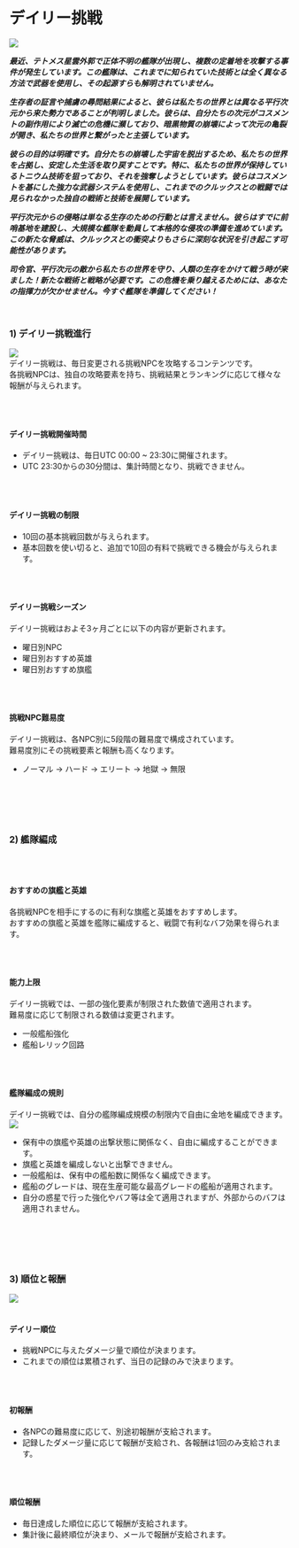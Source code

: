 # デイリー挑戦
![](https://astrokings.s3.ap-northeast-2.amazonaws.com/html/img/help/2001_01.jpg)<br>

***最近、テトメス星雲外郭で正体不明の艦隊が出現し、複数の定着地を攻撃する事件が発生しています。この艦隊は、これまでに知られていた技術とは全く異なる方法で武器を使用し、その起源すらも解明されていません。***

***生存者の証言や捕虜の尋問結果によると、彼らは私たちの世界とは異なる平行次元から来た勢力であることが判明しました。彼らは、自分たちの次元がコスメントの副作用により滅亡の危機に瀕しており、暗黒物質の崩壊によって次元の亀裂が開き、私たちの世界と繋がったと主張しています。***

***彼らの目的は明確です。自分たちの崩壊した宇宙を脱出するため、私たちの世界を占拠し、安定した生活を取り戻すことです。特に、私たちの世界が保持しているトニウム技術を狙っており、それを強奪しようとしています。彼らはコスメントを基にした強力な武器システムを使用し、これまでのクルックスとの戦闘では見られなかった独自の戦術と技術を展開しています。***

***平行次元からの侵略は単なる生存のための行動とは言えません。彼らはすでに前哨基地を建設し、大規模な艦隊を動員して本格的な侵攻の準備を進めています。この新たな脅威は、クルックスとの衝突よりもさらに深刻な状況を引き起こす可能性があります。***

***司令官、平行次元の敵から私たちの世界を守り、人類の生存をかけて戦う時が来ました！新たな戦術と戦略が必要です。この危機を乗り越えるためには、あなたの指揮力が欠かせません。今すぐ艦隊を準備してください！***

<br>

### 1) デイリー挑戦進行
![](https://astrokings.s3.ap-northeast-2.amazonaws.com/html/img/help/2001_02.jpg)<br>
デイリー挑戦は、毎日変更される挑戦NPCを攻略するコンテンツです。<br>
各挑戦NPCは、独自の攻略要素を持ち、挑戦結果とランキングに応じて様々な報酬が与えられます。

<br>
<br>

#### デイリー挑戦開催時間
- デイリー挑戦は、毎日UTC 00:00 ~ 23:30に開催されます。
- UTC 23:30からの30分間は、集計時間となり、挑戦できません。

<br>
<br>

#### デイリー挑戦の制限
- 10回の基本挑戦回数が与えられます。
- 基本回数を使い切ると、追加で10回の有料で挑戦できる機会が与えられます。

<br>
<br>

#### デイリー挑戦シーズン
デイリー挑戦はおよそ3ヶ月ごとに以下の内容が更新されます。
- 曜日別NPC
- 曜日別おすすめ英雄
- 曜日別おすすめ旗艦

<br>
<br>

#### 挑戦NPC難易度
デイリー挑戦は、各NPC別に5段階の難易度で構成されています。 <br>
難易度別にその挑戦要素と報酬も高くなります。
<br>

- ノーマル → ハード → エリート → 地獄 → 無限

<br>
<br>
<br>
<br>

### 2) 艦隊編成
<br>
<br>

#### おすすめの旗艦と英雄
各挑戦NPCを相手にするのに有利な旗艦と英雄をおすすめします。<br>
おすすめの旗艦と英雄を艦隊に編成すると、戦闘で有利なバフ効果を得られます。

<br>
<br>

#### 能力上限
デイリー挑戦では、一部の強化要素が制限された数値で適用されます。<br>
難易度に応じて制限される数値は変更されます。

- 一般艦船強化
- 艦船レリック回路

<br>
<br>

#### 艦隊編成の規則
デイリー挑戦では、自分の艦隊編成規模の制限内で自由に金地を編成できます。<br>
![](https://astrokings.s3.ap-northeast-2.amazonaws.com/html/img/help/2001_03.jpg)<br>

- 保有中の旗艦や英雄の出撃状態に関係なく、自由に編成することができます。
- 旗艦と英雄を編成しないと出撃できません。
- 一般艦船は、保有中の艦船数に関係なく編成できます。
- 艦船のグレードは、現在生産可能な最高グレードの艦船が適用されます。
- 自分の惑星で行った強化やバフ等は全て適用されますが、外部からのバフは適用されません。

<br>
<br>
<br>
<br>

### 3) 順位と報酬
![](https://astrokings.s3.ap-northeast-2.amazonaws.com/html/img/help/2001_04.jpg)
<br>
<br>

#### デイリー順位

- 挑戦NPCに与えたダメージ量で順位が決まります。
- これまでの順位は累積されず、当日の記録のみで決まります。

<br>
<br>

#### 初報酬

- 各NPCの難易度に応じて、別途初報酬が支給されます。
- 記録したダメージ量に応じて報酬が支給され、各報酬は1回のみ支給されます。

<br>
<br>

#### 順位報酬

- 毎日達成した順位に応じて報酬が支給されます。
- 集計後に最終順位が決まり、メールで報酬が支給されます。
